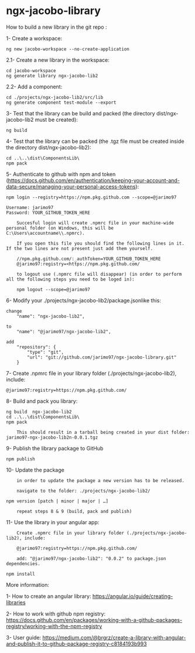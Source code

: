 # ngx-jacobo-library


How to build a new library in the git repo :

1- Create a workspace:

    ng new jacobo-workspace --no-create-application


2.1- Create a new library in the workspace:

    cd jacobo-workspace
    ng generate library ngx-jacobo-lib2

2.2- Add a component:

    cd ./projects/ngx-jacobo-lib2/src/lib
    ng generate component test-module --export


3- Test that the library can be build and packed (the directory dist/ngx-jacobo-lib2 must be created):

    ng build


4- Test that the library can be packed (the .tgz file must be created inside the directory dist/ngx-jacobo-lib2):

    cd ..\..\dist\ComponentsLib\
    npm pack


5- Authenticate to github with npm and token (https://docs.github.com/en/authentication/keeping-your-account-and-data-secure/managing-your-personal-access-tokens):

    npm login --registry=https://npm.pkg.github.com --scope=@jarimo97 

    Username: jarimo97
    Password: YOUR_GITHUB_TOKEN_HERE

        Succesful login will create .npmrc file in your machine-wide personal folder (on Windows, this will be C:\Users\accountname\\.npmrc).

        If you open this file you should find the following lines in it. If the two lines are not present just add them yourself.

        //npm.pkg.github.com/:_authToken=YOUR_GITHUB_TOKEN_HERE
        @jarimo97:registry=<https://npm.pkg.github.com/

        to logout use (.npmrc file will disappear) (in order to perform all the following steps you need to be loged in):

        npm logout --scope=@jarimo97


6- Modify your ./projects/ngx-jacobo-lib2/package.jsonlike this:

    change
        "name": "ngx-jacobo-lib2",

    to
        "name": "@jarimo97/ngx-jacobo-lib2",

    add 
        "repository": {
            "type": "git",
            "url": "git://github.com/jarimo97/ngx-jacobo-library.git"
        }


7- Create .npmrc file in your library folder (./projects/ngx-jacobo-lib2), include:

    @jarimo97:registry=https://npm.pkg.github.com/


8- Build and pack you library:

    ng build  ngx-jacobo-lib2
    cd ..\..\dist\ComponentsLib\
    npm pack

        This should result in a tarball being created in your dist folder: jarimo97-ngx-jacobo-lib2n-0.0.1.tgz


9- Publish the library package to GitHub

    npm publish

10- Update the package

        in order to update the package a new version has to be released.

        navigate to the folder: ./projects/ngx-jacobo-lib2/

    npm version [patch | minor | major | …]

        repeat steps 8 & 9 (build, pack and publish)


11- Use the library in your angular app:

        Create .npmrc file in your library folder (./projects/ngx-jacobo-lib2), include:

        @jarimo97:registry=https://npm.pkg.github.com/

        add: "@jarimo97/ngx-jacobo-lib2": "0.0.2" to package.json dependencies.

    npm install


More information:

1- How to create an angular library:
    https://angular.io/guide/creating-libraries

2- How to work with github npm registry:
    https://docs.github.com/en/packages/working-with-a-github-packages-registry/working-with-the-npm-registry

3- User guide:
    https://medium.com/@brgrz/create-a-library-with-angular-and-publish-it-to-github-package-registry-c8184193b993


